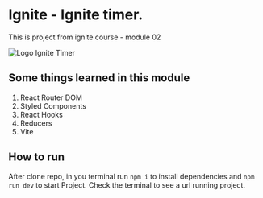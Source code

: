 # Ignite - Ignite timer. 

This is project from ignite course - module 02

![Logo Ignite Timer](https://github.com/jhorranisbr/rs-ig-02-ignite-timer/blob/main/src/assets/logo-ignite.svg)

## Some things learned in this module

1. React Router DOM
3. Styled Components
4. React Hooks
5. Reducers
6. Vite

## How to run

After clone repo, in you terminal run `npm i` to install dependencies and `npm run dev` to start Project.
Check the terminal to see a url running project.
